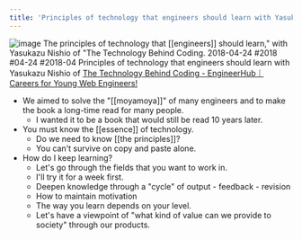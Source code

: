 ```yaml
---
title: 'Principles of technology that engineers should learn with Yasukazu Nishio of "The Technology Behind Coding'
---
```


![image](https://gyazo.com/3e67009538c2f5712a76676d39fd6e6a/thumb/1000)
The principles of technology that [[engineers]] should learn," with Yasukazu Nishio of "The Technology Behind Coding.
2018-04-24 #2018 #04-24 #2018-04
Principles of technology that engineers should learn with Yasukazu Nishio of [The Technology Behind Coding - EngineerHub｜Careers for Young Web Engineers!](https://employment.en-japan.com/engineerhub/entry/2018/04/24/110000)

- We aimed to solve the "[[moyamoya]]" of many engineers and to make the book a long-time read for many people.
    - I wanted it to be a book that would still be read 10 years later.
- You must know the [[essence]] of technology.
    - Do we need to know [[the principles]]?
    - You can't survive on copy and paste alone.
- How do I keep learning?
    - Let's go through the fields that you want to work in.
    - I'll try it for a week first.
    - Deepen knowledge through a "cycle" of output - feedback - revision
    - How to maintain motivation
    - The way you learn depends on your level.
    - Let's have a viewpoint of "what kind of value can we provide to society" through our products.
